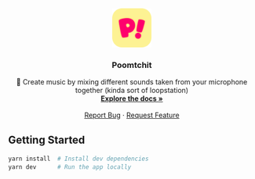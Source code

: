 <br />
<p align="center">
  <a href="https://poomtchit.renandecamps.com">
    <img src="doc/logo.png" alt="Logo" width="80" height="80">
  </a>

  <h3 align="center">Poomtchit</h3>

  <p align="center">
    🎼 Create music by mixing different sounds taken from your microphone together (kinda sort of loopstation)
    <br />
    <a href="https://github.com/DecampsRenan/Poomtchit"><strong>Explore the docs »</strong></a>
    <br />
    <br />
    <a href="https://github.com/DecampsRenan/Poomtchit/issues/new?assignees=&labels=bug&template=bug_report.md">Report Bug</a>
    ·
    <a href="https://github.com/DecampsRenan/Poomtchit/issues/new?assignees=&labels=enhancement&template=feature_request.md">Request Feature</a>
  </p>
</p>

## Getting Started

```bash
yarn install  # Install dev dependencies
yarn dev      # Run the app locally
```
